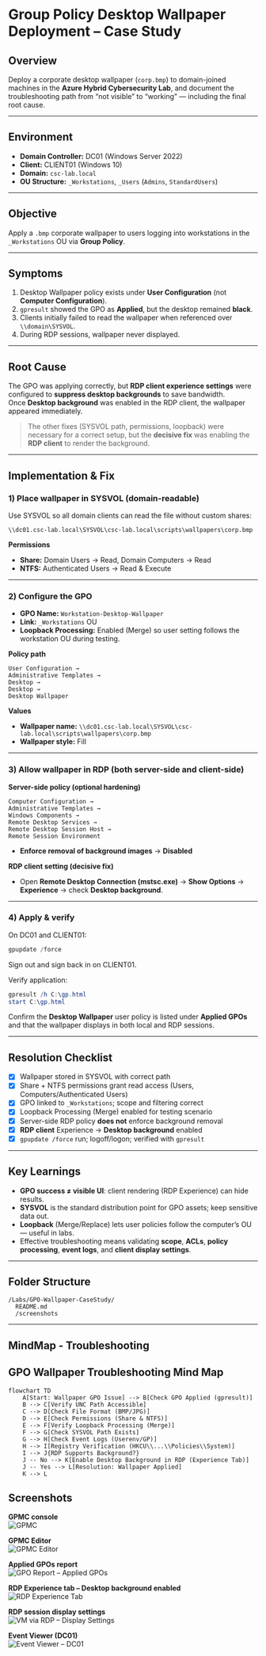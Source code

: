 # Group Policy Desktop Wallpaper Deployment – Case Study

## Overview
Deploy a corporate desktop wallpaper (`corp.bmp`) to domain-joined machines in the **Azure Hybrid Cybersecurity Lab**, and document the troubleshooting path from “not visible” to “working” — including the final root cause.

---

## Environment
- **Domain Controller:** DC01 (Windows Server 2022)
- **Client:** CLIENT01 (Windows 10)
- **Domain:** `csc-lab.local`
- **OU Structure:** `_Workstations`, `_Users` (`Admins`, `StandardUsers`)

---

## Objective
Apply a `.bmp` corporate wallpaper to users logging into workstations in the `_Workstations` OU via **Group Policy**.

---

## Symptoms
1. Desktop Wallpaper policy exists under **User Configuration** (not **Computer Configuration**).
2. `gpresult` showed the GPO as **Applied**, but the desktop remained **black**.
3. Clients initially failed to read the wallpaper when referenced over `\\domain\SYSVOL`.
4. During RDP sessions, wallpaper never displayed.

---

## Root Cause
The GPO was applying correctly, but **RDP client experience settings** were configured to **suppress desktop backgrounds** to save bandwidth.  
Once **Desktop background** was enabled in the RDP client, the wallpaper appeared immediately.

> The other fixes (SYSVOL path, permissions, loopback) were necessary for a correct setup, but the **decisive fix** was enabling the **RDP client** to render the background.

---

## Implementation & Fix

### 1) Place wallpaper in SYSVOL (domain-readable)
Use SYSVOL so all domain clients can read the file without custom shares:
```
\\dc01.csc-lab.local\SYSVOL\csc-lab.local\scripts\wallpapers\corp.bmp
```

**Permissions**
- **Share:** Domain Users → Read, Domain Computers → Read
- **NTFS:** Authenticated Users → Read & Execute

---

### 2) Configure the GPO
- **GPO Name:** `Workstation-Desktop-Wallpaper`
- **Link:** `_Workstations` OU
- **Loopback Processing:** Enabled (Merge) so user setting follows the workstation OU during testing.

**Policy path**
```
User Configuration →
Administrative Templates →
Desktop →
Desktop →
Desktop Wallpaper
```

**Values**
- **Wallpaper name:** `\\dc01.csc-lab.local\SYSVOL\csc-lab.local\scripts\wallpapers\corp.bmp`
- **Wallpaper style:** Fill

---

### 3) Allow wallpaper in RDP (both server-side and client-side)

**Server-side policy (optional hardening)**
```
Computer Configuration →
Administrative Templates →
Windows Components →
Remote Desktop Services →
Remote Desktop Session Host →
Remote Session Environment
```
- **Enforce removal of background images** → **Disabled**

**RDP client setting (decisive fix)**
- Open **Remote Desktop Connection (mstsc.exe)** → **Show Options** → **Experience** → check **Desktop background**.

---

### 4) Apply & verify
On DC01 and CLIENT01:
```powershell
gpupdate /force
```

Sign out and sign back in on CLIENT01.

Verify application:
```powershell
gpresult /h C:\gp.html
start C:\gp.html
```
Confirm the **Desktop Wallpaper** user policy is listed under **Applied GPOs** and that the wallpaper displays in both local and RDP sessions.

---

## Resolution Checklist
- [x] Wallpaper stored in SYSVOL with correct path
- [x] Share + NTFS permissions grant read access (Users, Computers/Authenticated Users)
- [x] GPO linked to `_Workstations`; scope and filtering correct
- [x] Loopback Processing (Merge) enabled for testing scenario
- [x] Server-side RDP policy **does not** enforce background removal
- [x] **RDP client** Experience → **Desktop background** enabled
- [x] `gpupdate /force` run; logoff/logon; verified with `gpresult`

---

## Key Learnings
- **GPO success ≠ visible UI**: client rendering (RDP Experience) can hide results.
- **SYSVOL** is the standard distribution point for GPO assets; keep sensitive data out.
- **Loopback** (Merge/Replace) lets user policies follow the computer’s OU — useful in labs.
- Effective troubleshooting means validating **scope**, **ACLs**, **policy processing**, **event logs**, and **client display settings**.

---

## Folder Structure
```
/Labs/GPO-Wallpaper-CaseStudy/
  README.md
  /screenshots
```
---

## MindMap - Troubleshooting

## GPO Wallpaper Troubleshooting Mind Map

```mermaid
flowchart TD
    A[Start: Wallpaper GPO Issue] --> B[Check GPO Applied (gpresult)]
    B --> C[Verify UNC Path Accessible]
    C --> D[Check File Format (BMP/JPG)]
    D --> E[Check Permissions (Share & NTFS)]
    E --> F[Verify Loopback Processing (Merge)]
    F --> G[Check SYSVOL Path Exists]
    G --> H[Check Event Logs (Userenv/GP)]
    H --> I[Registry Verification (HKCU\\...\\Policies\\System)]
    I --> J{RDP Supports Background?}
    J -- No --> K[Enable Desktop Background in RDP (Experience Tab)]
    J -- Yes --> L[Resolution: Wallpaper Applied]
    K --> L
```

## Screenshots

**GPMC console**  
![GPMC](./Screenshots/GPMC.png)

**GPMC Editor**  
![GPMC Editor](./Screenshots/GPMCeditor.png)

**Applied GPOs report**  
![GPO Report – Applied GPOs](./Screenshots/GPO-Report-AppliedGPOs.png)

**RDP Experience tab – Desktop background enabled**  
![RDP Experience Tab](./Screenshots/RDP-exp-tab.png)

**RDP session display settings**  
![VM via RDP – Display Settings](./Screenshots/VMviaRDP-Display-Settings.png)

**Event Viewer (DC01)**  
![Event Viewer – DC01](./Screenshots/eventviewer-DC01.png)


